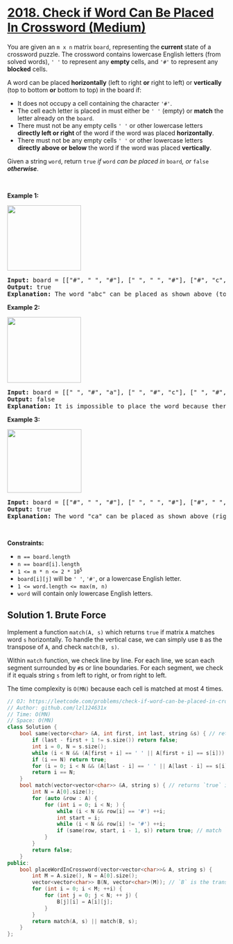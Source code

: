 # [2018. Check if Word Can Be Placed In Crossword (Medium)](https://leetcode.com/problems/check-if-word-can-be-placed-in-crossword/)

<p>You are given an <code>m x n</code> matrix <code>board</code>, representing the<strong> current </strong>state of a crossword puzzle. The crossword contains lowercase English letters (from solved words), <code>' '</code> to represent any <strong>empty </strong>cells, and <code>'#'</code> to represent any <strong>blocked</strong> cells.</p>

<p>A word can be placed<strong> horizontally</strong> (left to right <strong>or</strong> right to left) or <strong>vertically</strong> (top to bottom <strong>or</strong> bottom to top) in the board if:</p>

<ul>
	<li>It does not occupy a cell containing the character <code>'#'</code>.</li>
	<li>The cell each letter is placed in must either be <code>' '</code> (empty) or <strong>match</strong> the letter already on the <code>board</code>.</li>
	<li>There must not be any empty cells <code>' '</code> or other lowercase letters <strong>directly left or right</strong><strong> </strong>of the word if the word was placed <strong>horizontally</strong>.</li>
	<li>There must not be any empty cells <code>' '</code> or other lowercase letters <strong>directly above or below</strong> the word if the word was placed <strong>vertically</strong>.</li>
</ul>

<p>Given a string <code>word</code>, return <code>true</code><em> if </em><code>word</code><em> can be placed in </em><code>board</code><em>, or </em><code>false</code><em> <strong>otherwise</strong></em>.</p>

<p>&nbsp;</p>
<p><strong>Example 1:</strong></p>
<img alt="" src="https://assets.leetcode.com/uploads/2021/09/18/crossword-1.png" style="width: 170px; height: 150px;">
<pre><strong>Input:</strong> board = [["#", " ", "#"], [" ", " ", "#"], ["#", "c", " "]], word = "abc"
<strong>Output:</strong> true
<strong>Explanation:</strong> The word "abc" can be placed as shown above (top to bottom).
</pre>

<p><strong>Example 2:</strong></p>
<img alt="" src="https://assets.leetcode.com/uploads/2021/09/18/c2.png" style="width: 170px; height: 151px;">
<pre><strong>Input:</strong> board = [[" ", "#", "a"], [" ", "#", "c"], [" ", "#", "a"]], word = "ac"
<strong>Output:</strong> false
<strong>Explanation:</strong> It is impossible to place the word because there will always be a space/letter above or below it.</pre>

<p><strong>Example 3:</strong></p>
<img alt="" src="https://assets.leetcode.com/uploads/2021/09/18/crossword-2.png" style="width: 171px; height: 146px;">
<pre><strong>Input:</strong> board = [["#", " ", "#"], [" ", " ", "#"], ["#", " ", "c"]], word = "ca"
<strong>Output:</strong> true
<strong>Explanation:</strong> The word "ca" can be placed as shown above (right to left). 
</pre>

<p>&nbsp;</p>
<p><strong>Constraints:</strong></p>

<ul>
	<li><code>m == board.length</code></li>
	<li><code>n == board[i].length</code></li>
	<li><code>1 &lt;= m * n &lt;= 2 * 10<sup>5</sup></code></li>
	<li><code>board[i][j]</code> will be <code>' '</code>, <code>'#'</code>, or a lowercase English letter.</li>
	<li><code>1 &lt;= word.length &lt;= max(m, n)</code></li>
	<li><code>word</code> will contain only lowercase English letters.</li>
</ul>


## Solution 1. Brute Force

Implement a function `match(A, s)`  which returns `true` if matrix `A` matches word `s` horizontally. To handle the vertical case, we can simply use `B` as the transpose of `A`, and check `match(B, s)`.

Within `match` function, we check line by line. For each line, we scan each segment surrounded by `#`s or line boundaries. For each segment, we check if it equals string `s` from left to right, or from right to left.

The time complexity is `O(MN)` because each cell is matched at most 4 times.

```cpp
// OJ: https://leetcode.com/problems/check-if-word-can-be-placed-in-crossword/
// Author: github.com/lzl124631x
// Time: O(MN)
// Space: O(MN)
class Solution {
    bool same(vector<char> &A, int first, int last, string &s) { // returns true if `A[first..last]` equals `s` or reversed `s`.
        if (last - first + 1 != s.size()) return false;
        int i = 0, N = s.size();
        while (i < N && (A[first + i] == ' ' || A[first + i] == s[i])) ++i; // match from left to right
        if (i == N) return true;
        for (i = 0; i < N && (A[last - i] == ' ' || A[last - i] == s[i]);) ++i; // match from right to left
        return i == N;
    }
    bool match(vector<vector<char>> &A, string s) { // returns `true` if matrix `A` matches string `s` horizontally
        int N = A[0].size();
        for (auto &row : A) {
            for (int i = 0; i < N; ) {
                while (i < N && row[i] == '#') ++i;
                int start = i;
                while (i < N && row[i] != '#') ++i;
                if (same(row, start, i - 1, s)) return true; // match `row[start..(i-1)]` with `s`.
            }
        }
        return false;
    }
public:
    bool placeWordInCrossword(vector<vector<char>>& A, string s) {
        int M = A.size(), N = A[0].size();
        vector<vector<char>> B(N, vector<char>(M)); // `B` is the transpose of `A`
        for (int i = 0; i < M; ++i) {
            for (int j = 0; j < N; ++ j) {
                B[j][i] = A[i][j];
            }
        }
        return match(A, s) || match(B, s);
    }
};
```